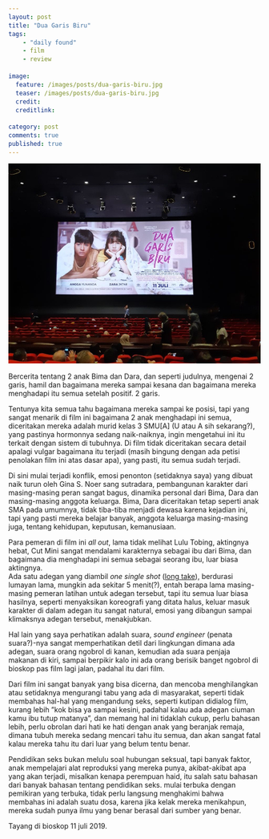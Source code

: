 ```yaml
---
layout: post
title: "Dua Garis Biru"
tags: 
    - "daily found"
    - film
    - review

image:
  feature: /images/posts/dua-garis-biru.jpg
  teaser: /images/posts/dua-garis-biru.jpg
  credit:
  creditlink:

category: post
comments: true
published: true
---
```


![dua garis biru](/images/posts/dua-garis-biru.jpg)

Bercerita tentang 2 anak Bima dan Dara, dan seperti judulnya, mengenai 2 garis, hamil dan bagaimana mereka sampai kesana dan bagaimana mereka menghadapi itu semua setelah positif. 2 garis.

Tentunya kita semua tahu bagaimana mereka sampai ke posisi, tapi yang sangat menarik di film ini bagaimana 2 anak menghadapi ini semua, diceritakan mereka adalah murid kelas 3 SMU[A] (U atau A sih sekarang?), yang pastinya hormonnya sedang naik-naiknya, ingin mengetahui ini itu terkait dengan sistem di tubuhnya. Di film tidak diceritakan secara detail apalagi vulgar bagaimana itu terjadi (masih bingung dengan ada petisi penolakan film ini atas dasar apa), yang pasti, itu semua sudah terjadi.

<!--more-->

Di sini mulai terjadi konflik, emosi penonton (setidaknya saya) yang dibuat naik turun oleh Gina S. Noer sang sutradara, pembangunan karakter dari masing-masing peran sangat bagus, dinamika personal dari Bima, Dara dan masing-masing anggota keluarga. Bima, Dara diceritakan tetap seperti anak SMA pada umumnya, tidak tiba-tiba menjadi dewasa karena kejadian ini, tapi yang pasti mereka belajar banyak, anggota keluarga masing-masing juga, tentang kehidupan, keputusan, kemanusiaan.

Para pemeran di film ini _all out_, lama tidak melihat Lulu Tobing, aktingnya hebat, Cut Mini sangat mendalami karakternya sebagai ibu dari Bima, dan bagaimana dia menghadapi ini semua sebagai seorang ibu, luar biasa aktingnya.   
Ada satu adegan yang diambil _one single shot_ ([long take](https://en.wikipedia.org/wiki/Long_take)), berdurasi lumayan lama, mungkin ada sekitar 5 menit(?), entah berapa lama masing-masing pemeran latihan untuk adegan tersebut, tapi itu semua luar biasa hasilnya, seperti menyaksikan koreografi yang ditata halus, keluar masuk karakter di dalam adegan itu sangat natural, emosi yang dibangun sampai klimaksnya adegan tersebut, menakjubkan.

Hal lain yang saya perhatikan adalah suara, _sound engineer_ (penata suara?)-nya sangat memperhatikan detil dari lingkungan dimana ada adegan, suara orang ngobrol di kanan, kemudian ada suara penjaja makanan di kiri, sampai berpikir kalo ini ada orang berisik banget ngobrol di bioskop pas film lagi jalan, padahal itu dari film.

Dari film ini sangat banyak yang bisa dicerna, dan mencoba menghilangkan atau setidaknya mengurangi tabu yang ada di masyarakat, seperti tidak membahas hal-hal yang mengandung seks, seperti kutipan didialog film, kurang lebih ”kok bisa ya sampai kesini, padahal kalau ada adegan ciuman kamu ibu tutup matanya”, dan memang hal ini tidaklah cukup, perlu bahasan lebih, perlu obrolan dari hati ke hati dengan anak yang beranjak remaja, dimana tubuh mereka sedang mencari tahu itu semua, dan akan sangat fatal kalau mereka tahu itu dari luar yang belum tentu benar.

Pendidikan seks bukan melulu soal hubungan seksual, tapi banyak faktor, anak mempelajari alat reproduksi yang mereka punya, akibat-akibat apa yang akan terjadi, misalkan kenapa perempuan haid, itu salah satu bahasan dari banyak bahasan tentang pendidikan seks. mulai terbuka dengan pemikiran yang terbuka, tidak perlu langsung menghakimi bahwa membahas ini adalah suatu dosa, karena jika kelak mereka menikahpun, mereka sudah punya ilmu yang benar berasal dari sumber yang benar.

Tayang di bioskop 11 juli 2019.
